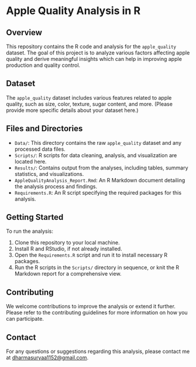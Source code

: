 # Apple Quality Analysis in R

## Overview
This repository contains the R code and analysis for the `apple_quality` dataset. The goal of this project is to analyze various factors affecting apple quality and derive meaningful insights which can help in improving apple production and quality control.

## Dataset
The `apple_quality` dataset includes various features related to apple quality, such as size, color, texture, sugar content, and more. (Please provide more specific details about your dataset here.)

## Files and Directories
- `Data/`: This directory contains the raw `apple_quality` dataset and any processed data files.
- `Scripts/`: R scripts for data cleaning, analysis, and visualization are located here.
- `Results/`: Contains output from the analyses, including tables, summary statistics, and visualizations.
- `AppleQualityAnalysis_Report.Rmd`: An R Markdown document detailing the analysis process and findings.
- `Requirements.R`: An R script specifying the required packages for this analysis.

## Getting Started
To run the analysis:
1. Clone this repository to your local machine.
2. Install R and RStudio, if not already installed.
3. Open the `Requirements.R` script and run it to install necessary R packages.
4. Run the R scripts in the `Scripts/` directory in sequence, or knit the R Markdown report for a comprehensive view.

## Contributing
We welcome contributions to improve the analysis or extend it further. Please refer to the contributing guidelines for more information on how you can participate.

## Contact
For any questions or suggestions regarding this analysis, please contact me  at dharmasuryaa1152@gmail.com.


